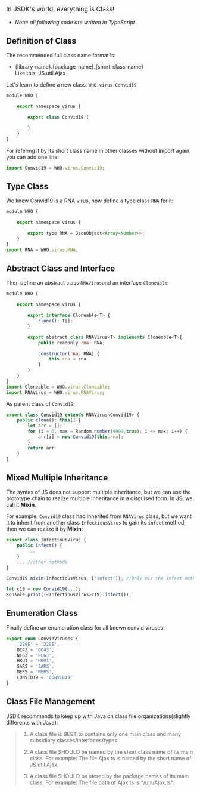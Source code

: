 <p class="warn" style="font-size:larger">
In JSDK's world, everything is Class!
</p>

- *Note: all following code are written in TypeScript*

## Definition of Class
The recommended full class name format is:<br>
- {library-name}.{package-name}.{short-class-name}<br>
Like this: JS.util.Ajax <br>

Let's learn to define a new class: <code>WHO.virus.Convid19</code>
```javascript
module WHO {

    export namespace virus {

        export class Convid19 {

        }
    }
}        
```
For refering it by its short class name in other classes without import again, you can add one line:
```javascript
import Convid19 = WHO.virus.Convid19;
```

## Type Class
We knew Convid19 is a RNA virus, now define a type class <code>RNA</code> for it: 
```javascript
module WHO {

    export namespace virus {

        export type RNA = JsonObject<Array<Number>>;
    }
}    
import RNA = WHO.virus.RNA;
```

## Abstract Class and Interface
Then define an abstract class <code>RNAVirus</code>and an interface <code>Cloneable</code>:
```javascript
module WHO {

    export namespace virus {

        export interface Cloneable<T> {
            clone(): T[];
        }

        export abstract class RNAVirus<T> implements Cloneable<T>{
            public readonly rna: RNA;

            constructor(rna: RNA) {
                this.rna = rna
            }
        }
    }
}
import Cloneable = WHO.virus.Cloneable;        
import RNAVirus = WHO.virus.RNAVirus;        
```
As parent class of <code>Convid19</code>:
```javascript
export class Convid19 extends RNAVirus<Convid19> {
    public clone(): this[] {
        let arr = [];
        for (i = 0, max = Random.number(9999,true); i <= max; i++) { 
            arr[i] = new Convid19(this.rna);
        }
        return arr
    }
}
```

## Mixed Multiple Inheritance
The syntax of JS does not support multiple inheritance, but we can use the prototype chain to realize multiple inheritance in a disguised form. In JS, we call it <b>Mixin</b>.

For example, <code>Convid19</code> class had inherited from <code>RNAVirus</code> class,
but we want it to inherit from another class <code>InfectiousVirus</code> to gain its <code>infect</code> method, then we can realize it by <b>Mixin</b>: 
```javascript
export class InfectiousVirus {
    public infect() {
        ...
    }
    ... //other methods
}

Convid19.mixin(InfectiousVirus, ['infect']); //Only mix the infect method

let c19 = new Convid19(...);
Konsole.print((<InfectiousVirus>c19).infect());
```

## Enumeration Class
Finally define an enumeration class for all known convid viruses: 
```javascript
export enum ConvidViruses {
    '229E' = '229E',
    OC43 = 'OC43',
    NL63 = 'NL63',
    HKU1 = 'HKU1',
    SARS = 'SARS',
    MERS = 'MERS',
    CONVID19 = 'CONVID19'
}     
```

## Class File Management
JSDK recommends to keep up with Java on class file organizations(slightly differents with Java): 
> 1. A class file is BEST to contains only one main class and many subsidiary classes/interfaces/types.
> 
> 2. A class file SHOULD be named by the short class name of its main class. For example: The file Ajax.ts is named by the short name of JS.util.Ajax.
> 
> 3. A class file SHOULD be stored by the package names of its main class. For example: The file path of Ajax.ts is "/util/Ajax.ts".
